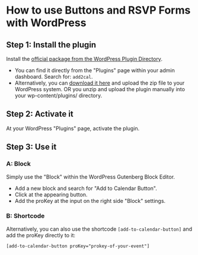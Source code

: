 
# How to use Buttons and RSVP Forms with WordPress

## Step 1: Install the plugin

Install the [official package from the WordPress Plugin Directory](https://wordpress.org/plugins/add-to-calendar-button). 

* You can find it directly from the "Plugins" page within your admin dashboard. Search for: `add2cal`.
* Alternatively, you can [download it here](https://wordpress.org/plugins/add-to-calendar-button) and upload the zip file to your WordPress system. OR you unzip and upload the plugin manually into your wp-content/plugins/ directory.

## Step 2: Activate it

At your WordPress "Plugins" page, activate the plugin.

## Step 3: Use it

### A: Block

Simply use the "Block" within the WordPress Gutenberg Block Editor.

* Add a new block and search for "Add to Calendar Button".
* Click at the appearing button.
* Add the proKey at the input on the right side "Block" settings.

### B: Shortcode

Alternatively, you can also use the shortcode `[add-to-calendar-button]` and add the proKey directly to it:

```
[add-to-calendar-button proKey="prokey-of-your-event"]
```
